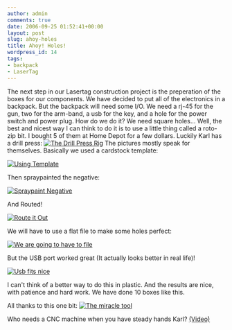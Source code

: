 ```yaml
---
author: admin
comments: true
date: 2006-09-25 01:52:41+00:00
layout: post
slug: ahoy-holes
title: Ahoy! Holes!
wordpress_id: 14
tags:
- backpack
- LaserTag
---
```


The next step in our Lasertag construction project is the preperation of the boxes for our components. We have decided to put all of the electronics in a backpack. But the backpack will need some I/O. We need a rj-45 for the gun, two for the arm-band, a usb for the key, and a hole for the power switch and power plug. How do we do it? We need square holes...
Well, the best and nicest way I can think to do it is to use a little thing called a roto-zip bit. I bought 5 of them at Home Depot for a few dollars. Luckily Karl has a drill press:
[![The Drill Press Rig](/uploads/dcam0007.thumbnail.JPG)](/uploads/dcam0007.JPG)
The pictures mostly speak for themselves. Basically we used a cardstock template:

[![Using Template](/uploads/dcam0003.thumbnail.JPG)](/uploads/dcam0003.JPG)

Then spraypainted the negative:

[![Spraypaint Negative](/uploads/dcam0005.thumbnail.JPG)](/uploads/dcam0005.JPG)

And Routed!

[![Route it Out](/uploads/dcam0008.thumbnail.JPG)](/uploads/dcam0008.JPG)

We will have to use a flat file to make some holes perfect:

[![We are going to have to file](/uploads/dcam0013.thumbnail.JPG)](/uploads/dcam0013.JPG)

But the USB port worked great (It actually looks better in real life)!

[![Usb fits nice](/uploads/dcam0012.thumbnail.JPG)](/uploads/dcam0012.JPG)

I can't think of a better way to do this in plastic. And the results are nice, with patience and hard work. We have done 10 boxes like this.

All thanks to this one bit:
[![The miracle tool](/uploads/dcam0019.thumbnail.JPG)](/uploads/dcam0019.JPG)

Who needs a CNC machine when you have steady hands Karl? [(Video) ](https://xkyle.com/video/routing.mov)

